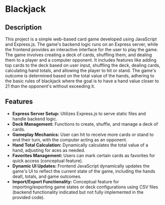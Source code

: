 # Blackjack

## Description
This project is a simple web-based card game developed using JavaScript and Express.js. The game's backend logic runs on an Express server, while the frontend provides an interactive interface for the user to play the game. The game involves creating a deck of cards, shuffling them, and dealing them to a player and a computer opponent. It includes features like adding top cards to the deck based on user input, shuffling the deck, dealing cards, calculating hand totals, and allowing the player to hit or stand. The game's outcome is determined based on the total value of the hands, adhering to the basic rules of blackjack where the goal is to have a hand value closer to 21 than the opponent's without exceeding it.

## Features

- **Express Server Setup:** Utilizes Express.js to serve static files and handle backend logic.
- **Deck Management:** Functions to create, shuffle, and manage a deck of cards.
- **Gameplay Mechanics:** User can hit to receive more cards or stand to end their turn, with the computer acting as an opponent.
- **Hand Total Calculation:** Dynamically calculates the total value of a hand, adjusting for aces as needed.
- **Favorites Management:** Users can mark certain cards as favorites for quick access (conceptual feature).
- **Dynamic UI Updates:** Frontend JavaScript dynamically updates the game's UI to reflect the current state of the game, including the hands dealt, totals, and game outcomes.
- **Import/Export Functionality:** Conceptual feature for importing/exporting game states or deck configurations using CSV files (backend functionality indicated but not fully implemented in the provided code).


